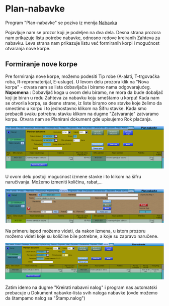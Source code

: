 # Plan-nabavke

Program "Plan-nabavke" se poziva iz menija [Nabavka](../p11_sr.md)

Pojavljuje nam se prozor koji je podeljen na dva dela.  Desna strana prozora nam prikazuje listu potrebe nabavke, odnosno redove kreiranih Zahteva za nabavku. Leva strana nam prikazuje listu već formiranih korpi i mogućnost otvaranja nove korpe.

## Formiranje nove korpe

Pre formiranja nove korpe, možemo podesiti Tip robe (A-alati, T-trgovačka roba, R-repromaterijal, E-usluge).
U levom delu prozora klik na "Nova korpa" - otvara nam se lista dobavljača i biramo nama odgovarajućeg. **Napomena** : Dobavljač koga u ovom delu biramo, ne mora da bude dobaljač koji je biran u redu Zahteva za nabavku koju smeštamo u korpu! 
Kada nam se otvorila korpa, sa desne strane, iz liste biramo one stavke koje želimo da smestimo u korpu i to jednostavno klikom na Šifru stavke. Kada smo prebacili svaku potrebnu stavku klikom na dugme "Zatvaranje" zatvaramo korpu.
 Otvara nam se Planirani dokument gde upisujemo Rok plaćanja.
 
 ![Image](plan_nabavke_01.png)
 
  U ovom delu postoji mogućnost izmene stavke i to klikom na šifru naručivanja. Možemo izmeniti količinu, rabat,...

![Image](izmena_02_pn.png)

 Na primeru ispod možemo videti, da nakon izmena, u istom prozoru možemo videti koje su količine bile potrebne, a koje su zapravo naručene.

![Image](izmena_03_pn.png)

 Zatim idemo na dugme "Kreirati nabavni nalog" i program nas automatski prebacuje u Dokument nabavke-lista svih naloga nabavke (ovde možemo da štampamo nalog sa "Štamp.nalog")


